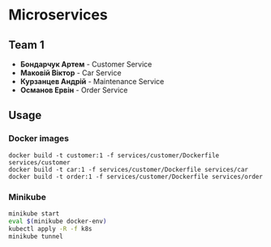 # Microservices

## Team 1
- **Бондарчук Артем** - Customer Service
- **Маковій Віктор** - Car Service
- **Курзанцев Андрій** - Maintenance Service
- **Османов Ервін** - Order Service

## Usage

### Docker images
```
docker build -t customer:1 -f services/customer/Dockerfile services/customer
docker build -t car:1 -f services/customer/Dockerfile services/car
docker build -t order:1 -f services/customer/Dockerfile services/order
```

### Minikube
```bash
minikube start
eval $(minikube docker-env)
kubectl apply -R -f k8s
minikube tunnel
```